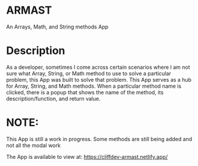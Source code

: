 # ARMAST

An Arrays, Math, and String methods App

# Description

As a developer, sometimes I come across certain scenarios where I am not sure what Array, String, or Math method to use to solve a particular problem, this App was built to solve that problem. This App serves as a hub for Array, String, and Math methods. When a particular method name is clicked, there is a popup that shows the name of the method, its description/function, and return value.

# NOTE:

This App is still a work in progress. Some methods are still being added and not all the modal work

The App is available to view at:
https://cliffdev-armast.netlify.app/
